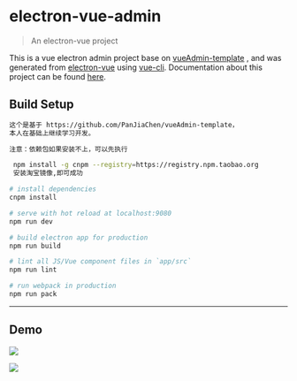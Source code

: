 # electron-vue-admin

> An electron-vue project

This is a vue electron admin project base on  [vueAdmin-template](https://github.com/PanJiaChen/vueAdmin-template) , and was generated from [electron-vue](https://github.com/SimulatedGREG/electron-vue) using [vue-cli](https://github.com/vuejs/vue-cli). Documentation about this project can be found [here](https://simulatedgreg.gitbooks.io/electron-vue/content/index.html).

## Build Setup

``` bash
这个是基于 https://github.com/PanJiaChen/vueAdmin-template，
本人在基础上继续学习开发。

注意：依赖包如果安装不上，可以先执行

 npm install -g cnpm --registry=https://registry.npm.taobao.org
 安装淘宝镜像,即可成功

# install dependencies
cnpm install 

# serve with hot reload at localhost:9080
npm run dev

# build electron app for production
npm run build

# lint all JS/Vue component files in `app/src`
npm run lint

# run webpack in production
npm run pack
```
---


## Demo

![](https://github.com/PanJiaChen/PanJiaChen.github.io/blob/master/images/electron-login.png)

![](https://github.com/PanJiaChen/PanJiaChen.github.io/blob/master/images/electron-admin.gif)
